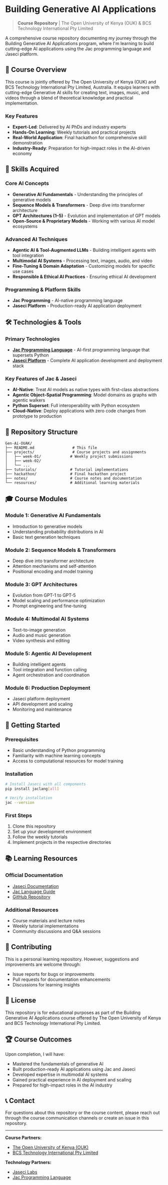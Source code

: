 # Building Generative AI Applications

> **Course Repository** | The Open University of Kenya (OUK) & BCS Technology International Pty Limited

A comprehensive course repository documenting my journey through the Building Generative AI Applications program, where I'm learning to build cutting-edge AI applications using the Jac programming language and Jaseci platform.

## 🎯 Course Overview

This course is jointly offered by The Open University of Kenya (OUK) and BCS Technology International Pty Limited, Australia. It equips learners with cutting-edge Generative AI skills for creating text, images, music, and videos through a blend of theoretical knowledge and practical implementation.

### Key Features

- **Expert-Led**: Delivered by AI PhDs and industry experts
- **Hands-On Learning**: Weekly tutorials and practical projects
- **Real-World Application**: Final hackathon for comprehensive skill demonstration
- **Industry-Ready**: Preparation for high-impact roles in the AI-driven economy

## 🚀 Skills Acquired

### Core AI Concepts

- **Generative AI Fundamentals** - Understanding the principles of generative models
- **Sequence Models & Transformers** - Deep dive into transformer architecture
- **GPT Architectures (1–5)** - Evolution and implementation of GPT models
- **Open-Source & Proprietary Models** - Working with various AI model ecosystems

### Advanced AI Techniques

- **Agentic AI & Tool-Augmented LLMs** - Building intelligent agents with tool integration
- **Multimodal AI Systems** - Processing text, images, audio, and video
- **Fine-Tuning & Domain Adaptation** - Customizing models for specific use cases
- **Responsible & Ethical AI Practices** - Ensuring ethical AI development

### Programming & Platform Skills

- **Jac Programming** - AI-native programming language
- **Jaseci Platform** - Production-ready AI application deployment

## 🛠️ Technologies & Tools

### Primary Technologies

- **[Jac Programming Language](https://www.jaseci.org)** - AI-first programming language that supersets Python
- **[Jaseci Platform](https://github.com/jaseci-labs/jaseci)** - Complete AI application development and deployment stack

### Key Features of Jac & Jaseci

- **AI-Native**: Treat AI models as native types with first-class abstractions
- **Agentic Object-Spatial Programming**: Model domains as graphs with agentic walkers
- **Python Superset**: Full interoperability with Python ecosystem
- **Cloud-Native**: Deploy applications with zero code changes from prototype to production

## 📁 Repository Structure

```
Gen-Ai-OUAK/
├── README.md                 # This file
├── projects/                 # Course projects and assignments
│   ├── week-01/             # Weekly project submissions
│   ├── week-02/
│   └── ...
├── tutorials/               # Tutorial implementations
├── hackathon/               # Final hackathon project
├── notes/                   # Course notes and documentation
└── resources/               # Additional learning materials
```

## 🎓 Course Modules

### Module 1: Generative AI Fundamentals

- Introduction to generative models
- Understanding probability distributions in AI
- Basic text generation techniques

### Module 2: Sequence Models & Transformers

- Deep dive into transformer architecture
- Attention mechanisms and self-attention
- Positional encoding and model training

### Module 3: GPT Architectures

- Evolution from GPT-1 to GPT-5
- Model scaling and performance optimization
- Prompt engineering and fine-tuning

### Module 4: Multimodal AI Systems

- Text-to-image generation
- Audio and music generation
- Video synthesis and editing

### Module 5: Agentic AI Development

- Building intelligent agents
- Tool integration and function calling
- Agent orchestration and coordination

### Module 6: Production Deployment

- Jaseci platform deployment
- API development and scaling
- Monitoring and maintenance

## 🚀 Getting Started

### Prerequisites

- Basic understanding of Python programming
- Familiarity with machine learning concepts
- Access to computational resources for model training

### Installation

```bash
# Install Jaseci with all components
pip install jaclang[all]

# Verify installation
jac --version
```

### First Steps

1. Clone this repository
2. Set up your development environment
3. Follow the weekly tutorials
4. Implement projects in the respective directories

## 📚 Learning Resources

### Official Documentation

- [Jaseci Documentation](https://www.jaseci.org)
- [Jac Language Guide](https://jac-lang.org)
- [GitHub Repository](https://github.com/jaseci-labs/jaseci)

### Additional Resources

- Course materials and lecture notes
- Weekly tutorial implementations
- Community discussions and Q&A sessions

## 🤝 Contributing

This is a personal learning repository. However, suggestions and improvements are welcome through:

- Issue reports for bugs or improvements
- Pull requests for documentation enhancements
- Discussions for learning insights

## 📄 License

This repository is for educational purposes as part of the Building Generative AI Applications course offered by The Open University of Kenya and BCS Technology International Pty Limited.

## 🏆 Course Outcomes

Upon completion, I will have:

- Mastered the fundamentals of generative AI
- Built production-ready AI applications using Jac and Jaseci
- Developed expertise in multimodal AI systems
- Gained practical experience in AI deployment and scaling
- Prepared for high-impact roles in the AI industry

## 📞 Contact

For questions about this repository or the course content, please reach out through the course communication channels or create an issue in this repository.

---

**Course Partners:**

- [The Open University of Kenya (OUK)](https://www.ouk.ac.ke/)
- [BCS Technology International Pty Limited](https://bcs.com.au/)

**Technology Partners:**

- [Jaseci Labs](https://www.jaseci.org)
- [Jac Programming Language](https://jac-lang.org)
